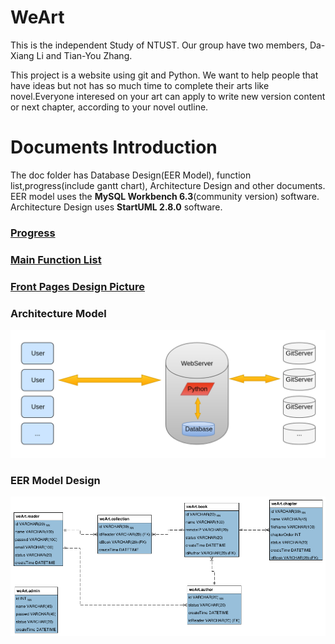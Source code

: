 # WeArt
This is the independent Study of NTUST. Our group have two members, Da-Xiang Li and Tian-You Zhang.

This project is a website using git and Python. We want to help people that have ideas but not has so much time to complete their arts like novel.Everyone interesed on your art can apply to write new version content or next chapter, according to your novel outline.



# Documents Introduction
The doc folder has Database Design(EER Model), function list,progress(include gantt chart), Architecture Design and other documents. EER model uses the **MySQL Workbench 6.3**(community version) software. Architecture Design uses **StartUML 2.8.0** software.

### [Progress](./doc/progress.md)  
### [Main Function List](./doc/main-function-list.md)  
### [Front Pages Design Picture](./doc/front_end_design)  

### Architecture Model
![Architecture Model](./doc/architecture.png)

### EER Model Design
![EER Model Design Picture](./doc/database/eer-model.png)
